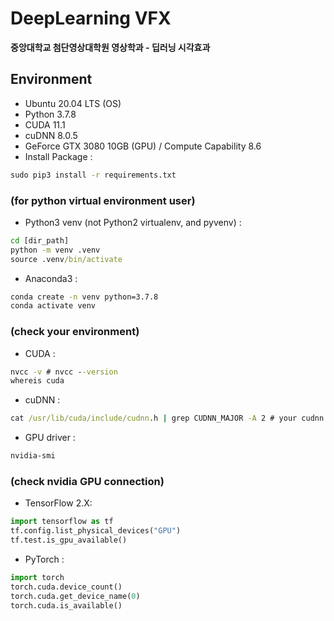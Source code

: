 # DeepLearning VFX

**중앙대학교 첨단영상대학원 영상학과 - 딥러닝 시각효과**

## Environment
- Ubuntu 20.04 LTS (OS)
- Python 3.7.8
- CUDA 11.1
- cuDNN 8.0.5
- GeForce GTX 3080 10GB (GPU) / Compute Capability 8.6
- Install Package :
```cmd
sudo pip3 install -r requirements.txt
```

### (for python virtual environment user)
- Python3 venv (not Python2 virtualenv, and pyvenv) :
```cmd
cd [dir_path]
python -m venv .venv
source .venv/bin/activate
```

- Anaconda3 :
```cmd
conda create -n venv python=3.7.8
conda activate venv
```

### (check your environment)
- CUDA :
```cmd
nvcc -v # nvcc --version
whereis cuda
```

- cuDNN :
```cmd
cat /usr/lib/cuda/include/cudnn.h | grep CUDNN_MAJOR -A 2 # your cudnn.h PATH
```

- GPU driver :
```cmd
nvidia-smi
```

### (check nvidia GPU connection)
- TensorFlow 2.X:
```python
import tensorflow as tf
tf.config.list_physical_devices("GPU")
tf.test.is_gpu_available()
```
- PyTorch :
```python
import torch
torch.cuda.device_count()
torch.cuda.get_device_name(0)
torch.cuda.is_available()
```
